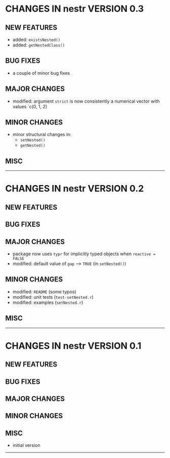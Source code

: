# CHANGES IN nestr VERSION 0.3

## NEW FEATURES

- added: `existsNested()`
- added: `getNestedClass()`

## BUG FIXES

- a couple of minor bug fixes

## MAJOR CHANGES

- modified: argument `strict` is now consistently a numerical vector with values `c(0, 1, 2)

## MINOR CHANGES

- minor structural changes in:
  - `setNested()`
  - `getNested()`

## MISC

-----

# CHANGES IN nestr VERSION 0.2

## NEW FEATURES

## BUG FIXES

## MAJOR CHANGES

- package now uses `typr` for implicitly typed objects when `reactive = FALSE`
- modified: default value of `gap` --> `TRUE` (in `setNested()`)

## MINOR CHANGES

- modified: `README` (some typos)
- modified: unit tests (`test-setNested.r`)
- modified: examples (`setNested.r`)

## MISC

-----

# CHANGES IN nestr VERSION 0.1

## NEW FEATURES

## BUG FIXES

## MAJOR CHANGES

## MINOR CHANGES

## MISC

- initial version

-----


